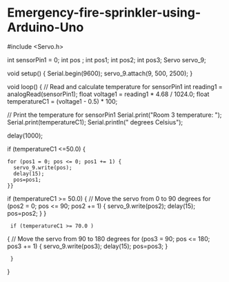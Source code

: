 # Emergency-fire-sprinkler-using-Arduino-Uno
#include <Servo.h>

int sensorPin1 = 0;
int pos ;
int pos1;
int pos2;
int pos3;
Servo servo_9;

void setup()
{
  Serial.begin(9600);
  servo_9.attach(9, 500, 2500);
}

void loop()
{
  // Read and calculate temperature for sensorPin1
  int reading1 = analogRead(sensorPin1);
  float voltage1 = reading1 * 4.68 / 1024.0;
  float temperatureC1 = (voltage1 - 0.5) * 100;

  // Print the temperature for sensorPin1
  Serial.print("Room 3 temperature: ");
  Serial.print(temperatureC1);
  Serial.println(" degrees Celsius");

  delay(1000);
  
   if (temperatureC1 <=50.0) 
     {
   
    for (pos1 = 0; pos <= 0; pos1 += 1) {
      servo_9.write(pos);
      delay(15);
      pos=pos1;
    }}
  
  if (temperatureC1 >= 50.0) {
    // Move the servo from 0 to 90 degrees
    for (pos2 = 0; pos <= 90; pos2 += 1) {
      servo_9.write(pos2);
      delay(15); 
      pos=pos2;
    } }

     if (temperatureC1 >= 70.0 ) 
  {
    // Move the servo from 90 to 180 degrees
       for (pos3 = 90; pos <= 180; pos3 += 1) {
      servo_9.write(pos3);
      delay(15); 
      pos=pos3;
       }
     
     }   
}
